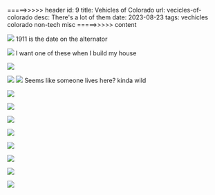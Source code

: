 =====>>>>> header
id: 9
title: Vehicles of Colorado
url: vecicles-of-colorado
desc: There's a lot of them
date: 2023-08-23
tags: vechicles colorado non-tech misc
=====>>>>> content


![](/vehicles/minecart.jpg)
1911 is the date on the alternator


![](/vehicles/crane.jpg)
I want one of these when I build my house


![](/vehicles/airplane_tug.jpg)


![](/vehicles/bus1.jpg)
![](/vehicles/bus2.jpg)
Seems like someone lives here? kinda wild


![](/vehicles/corgie.jpg)


![](/vehicles/old_car.jpg)


![](/vehicles/airport_lift.jpg)


![](/vehicles/ski_lift.jpg)


![](/vehicles/phonebooth.jpg)


![](/vehicles/plane1.jpg)


![](/vehicles/airport_luxury.jpg)


![](/vehicles/tug.jpg)
